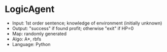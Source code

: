 # LogicAgent
- Input: 1st order sentence; knowledge of environment (initially unknown)
- Output: "success" if found profit; otherwise "exit" if HP=0
- Map: randomly generated
- Algo: A*, rbfs
- Language: Python
